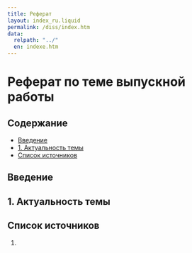 ```yaml
---
title: Реферат
layout: index_ru.liquid
permalink: /diss/index.htm
data:
  relpath: "../"
  en: indexe.htm
---
```

# Реферат по теме выпускной работы

<h2>Содержание</h2>

<ul class=content>
  <li class=ct1><a href="#p0">Введение</a>
  <li class=ct1><a href="#p1">1. Актуальность темы</a>
  
  <li class=ct1><a href="#ref">Список источников</a>
</ul>

<a name=p0></a>

## Введение


<a name=p1></a>

## 1. Актуальность темы


<a name=ref></a>

## Список источников
<ol>
  <li><a name="ref1"></a>
  </li>
</ol>
